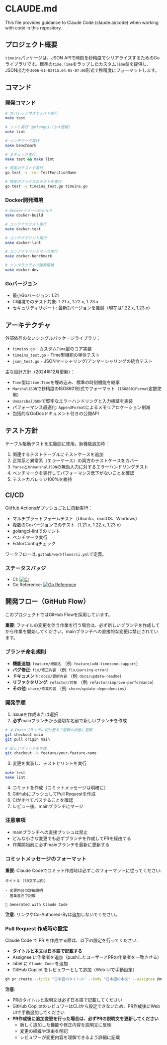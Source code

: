 # CLAUDE.md

This file provides guidance to Claude Code (claude.ai/code) when working with code in this repository.

## プロジェクト概要

`timeins`パッケージは、JSON APIで時刻を秒精度でシリアライズするためのGoライブラリです。標準の`time.Time`をラップしたカスタム`Time`型を提供し、JSON出力を`2006-01-02T15:04:05-07:00`形式で秒精度にフォーマットします。

## コマンド

### 開発コマンド
```bash
# カバレッジ付きでテスト実行
make test

# リント実行（golangci-lint使用）
make lint

# ベンチマーク実行
make benchmark

# 全チェック実行
make test && make lint

# 特定のテストを実行
go test -v -run TestFunctionName

# 特定のファイルのテストを実行
go test -v timeins_test.go timeins.go
```

### Docker開発環境
```bash
# Dockerイメージのビルド
make docker-build

# コンテナでテスト実行
make docker-test

# コンテナでリント実行
make docker-lint

# コンテナでベンチマーク実行
make docker-benchmark

# インタラクティブ開発環境
make docker-dev
```

### Goバージョン
- 最小Goバージョン: 1.21
- CI環境でのテスト対象: 1.21.x, 1.22.x, 1.23.x
- セキュリティサポート: 最新2バージョンを推奨（現在は1.22.x, 1.23.x）

## アーキテクチャ

外部依存のないシングルパッケージライブラリ：

- `timeins.go` - カスタム`Time`型のコア実装
- `timeins_test.go` - Time型機能の単体テスト
- `json_test.go` - JSONマーシャリング/アンマーシャリングの統合テスト

主な設計方針（2024年12月更新）：
- `Time`型は`time.Time`を埋め込み、標準の時刻機能を継承
- `MarshalJSON`で秒精度のISO8601形式でフォーマット（`ISO8601Format`定数使用）
- `UnmarshalJSON`で堅牢なエラーハンドリングと入力検証を実装
- パフォーマンス最適化: `AppendFormat`によるメモリアロケーション削減
- 包括的なGoDocドキュメント付きの公開API

## テスト方針

テーブル駆動テストを広範囲に使用。新機能追加時：
1. 関連するテストテーブルにテストケースを追加
2. 正常系と異常系（エラーケース）の両方のテストケースをカバー
3. `Parse`と`UnmarshalJSON`の無効入力に対するエラーハンドリングテスト
4. ベンチマークを実行してパフォーマンス低下がないことを確認
5. テストカバレッジ100%を維持

## CI/CD

GitHub Actionsがプッシュごとに自動実行：
- マルチプラットフォームテスト（Ubuntu、macOS、Windows）
- 複数のGoバージョンでのテスト（1.21.x, 1.22.x, 1.23.x）
- golangci-lintでのリント
- ベンチマーク実行
- EditorConfigチェック

ワークフローは`.github/workflows/ci.yml`で定義。

### ステータスバッジ
- CI: [![CI](https://github.com/fillin-inc/timeins/actions/workflows/ci.yml/badge.svg)](https://github.com/fillin-inc/timeins/actions/workflows/ci.yml)
- Go Reference: [![Go Reference](https://pkg.go.dev/badge/github.com/fillin-inc/timeins.svg)](https://pkg.go.dev/github.com/fillin-inc/timeins)

## 開発フロー（GitHub Flow）

このプロジェクトではGitHub Flowを採用しています。

**重要**: ファイルの変更を伴う作業を行う場合は、必ず新しいブランチを作成してから作業を開始してください。mainブランチへの直接的な変更は禁止されています。

### ブランチ命名規則
- **機能追加**: `feature/機能名` （例: `feature/add-timezone-support`）
- **バグ修正**: `fix/修正内容` （例: `fix/parsing-error`）
- **ドキュメント**: `docs/更新内容` （例: `docs/update-readme`）
- **リファクタリング**: `refactor/対象` （例: `refactor/improve-performance`）
- **その他**: `chore/作業内容` （例: `chore/update-dependencies`）

### 開発手順
1. issueを作成または選択
2. **必ず**mainブランチから適切な名前で新しいブランチを作成
  ```bash
  # まずmainブランチに切り替えて最新の状態に更新
  git checkout main
  git pull origin main

  # 新しいブランチを作成
  git checkout -b feature/your-feature-name
  ```
3. 変更を実装し、テストとリントを実行
  ```bash
  make test
  make lint
  ```
4. コミットを作成（コミットメッセージは明確に）
5. GitHubにプッシュしてPull Requestを作成
6. CIがすべてパスすることを確認
7. レビュー後、mainブランチにマージ

### 注意事項
- mainブランチへの直接プッシュは禁止
- どんな小さな変更でも必ずブランチを作成してPRを経由する
- 作業開始前に必ずmainブランチを最新に更新する

### コミットメッセージのフォーマット

**重要**: Claude Codeでコミット作成時は必ずこのフォーマットに従ってください:

```
タイトル (50文字以内)

- 変更内容の詳細説明
- 箇条書きで記載

🤖 Generated with Claude Code
```

**注意**: リンクやCo-Authored-Byは追加しないでください。

### Pull Request 作成時の設定

Claude Code で PR を作成する際は、以下の設定を行ってください:

* **タイトルと本文は日本語で記載する**
* Assignee に作業者を追加（pushしたユーザーとPRの作業者を一致させる）
* label に `Claude Code` を追加
* GitHub Copilot をレビュワーとして追加（Web UIで手動設定）

```bash
gh pr create --title "日本語のタイトル" --body "日本語の本文" --assignee @me --label "Claude Code"
```

**注意**:
- PRのタイトルと説明文は必ず日本語で記載してください
- GitHub CopilotのレビュワーはCLIから設定できないため、PR作成後にWeb UIで手動追加してください
- **PR作成後に追加変更を行った場合は、必ずPRの説明文を更新してください**
  - 新しく追加した機能や修正内容を説明文に反映
  - 変更の経緯や理由を明記
  - レビュワーが変更内容を理解できるよう詳細に記載

